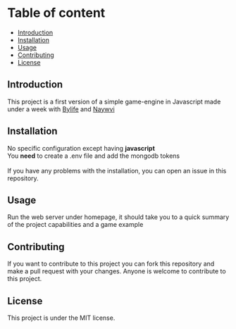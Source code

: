 # Table of content

- [Introduction](#introduction)
- [Installation](#installation)
- [Usage](#usage)
- [Contributing](#contributing)
- [License](#license)

## Introduction
This project is a first version of a simple game-engine in Javascript made under a week with [Bylife](https://github.com/bylife) and [Naywvi](https://github.com/naywvi)

## Installation
No specific configuration except having **javascript**
<br>
You **need** to create a .env file and add the mongodb tokens
<br><br>
If you have any problems with the installation, you can open an issue in this repository.

## Usage
Run the web server under homepage, it should take you to a quick summary of the project capabilities and a game example

## Contributing
If you want to contribute to this project you can fork this repository and make a pull request with your changes.
Anyone is welcome to contribute to this project.

## License
This project is under the MIT license.
